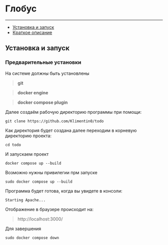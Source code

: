 # Глобус

---
- [Установка и запуск](#установка-и-запуск)
- [Краткое описание](#краткое-описание)

## Установка и запуск

### Предварительные установки
На системе должны быть установлены 
> **git** 

> **docker engine** 

> **docker compose plugin**

Далее создаём рабочую директорию программы при помощи:
```
git clone https://github.com/Klimentin0/todo
```
Как директория будет создана далее переходим в корневую директорию проекта:
```
cd todo
```
И запускаем проект
```
docker compose up --build

```
Возможно нужны привилегии прм запуске
```
sudo docker compose up --build
```
Программа будет готова, когда вы увидете в консоли:
```
Starting Apache...
```
Отображение в браузере происходит на:
> http://localhost:3000/

Для завершения
```
sudo docker compose down
```
